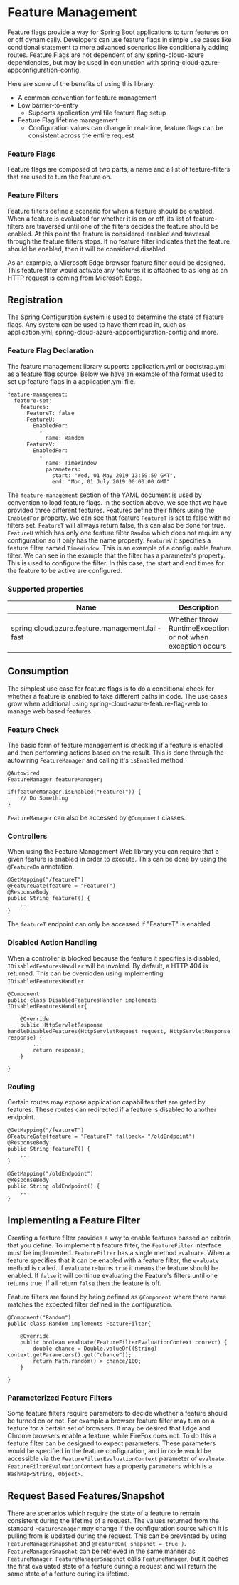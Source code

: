 # Feature Management
Feature flags provide a way for Spring Boot applications to turn features on or off dynamically. Developers can use feature flags in simple use cases like conditional statement to more advanced scenarios like conditionally adding routes. Feature Flags are not dependent of any spring-cloud-azure dependencies, but may be used in conjunction with spring-cloud-azure-appconfiguration-config.

Here are some of the benefits of using this library:
* A common convention for feature management
* Low barrier-to-entry
  * Supports application.yml file feature flag setup
* Feature Flag lifetime management
  * Configuration values can change in real-time, feature flags can be consistent across the entire request

### Feature Flags
Feature flags are composed of two parts, a name and a list of feature-filters that are used to turn the feature on.

### Feature Filters
Feature filters define a scenario for when a feature should be enabled. When a feature is evaluated for whether it is on or off, its list of feature-filters are traversed until one of the filters decides the feature should be enabled. At this point the feature is considered enabled and traversal through the feature filters stops. If no feature filter indicates that the feature should be enabled, then it will be considered disabled.

As an example, a Microsoft Edge browser feature filter could be designed. This feature filter would activate any features it is attached to as long as an HTTP request is coming from Microsoft Edge.

## Registration
The Spring Configuration system is used to determine the state of feature flags. Any system can be used to have them read in, such as application.yml, spring-cloud-azure-appconfiguration-config and more.

### Feature Flag Declaration
The feature management library supports application.yml or bootstrap.yml as a feature flag source. Below we have an example of the format used to set up feature flags in a application.yml file.

```
feature-management:
  feature-set:
    features:
      FeatureT: false
      FeatureU:
        EnabledFor:
          -
            name: Random
      FeatureV:
        EnabledFor:
          -
            name: TimeWindow
            parameters:
              start: "Wed, 01 May 2019 13:59:59 GMT",
              end: "Mon, 01 July 2019 00:00:00 GMT"
```

The `feature-management` section of the YAML document is used by convention to load feature flags. In the section above, we see that we have provided three different features. Features define their filters using the `EnabledFor`  property. We can see that feature `FeatureT` is set to false with no filters set. `FeatureT` will allways return false, this can also be done for true. `FeatureU` which has only one feature filter `Random` which does not require any configuration so it only has the name property. `FeatureV` it specifies a feature filter named `TimeWindow`. This is an example of a configurable feature filter. We can see in the example that the filter has a parameter's property. This is used to configure the filter. In this case, the start and end times for the feature to be active are configured.

### Supported properties

Name | Description | Required | Default 
---|---|---|---
spring.cloud.azure.feature.management.fail-fast | Whether throw RuntimeException or not when exception occurs | No |  true

## Consumption
The simplest use case for feature flags is to do a conditional check for whether a feature is enabled to take different paths in code. The use cases grow when additional using spring-cloud-azure-feature-flag-web to manage web based features.

### Feature Check
The basic form of feature management is checking if a feature is enabled and then performing actions based on the result. This is done through the autowiring `FeatureManager` and calling it's `isEnabled` method.

```
@Autowired
FeatureManager featureManager;

if(featureManager.isEnabled("FeatureT")) {
    // Do Something
}
```

`FeatureManager` can also be accessed by `@Component` classes.

### Controllers
When using the Feature Management Web library you can require that a given feature  is enabled in order to execute. This can be done by using the `@FeatureOn` annotation.

```
@GetMapping("/featureT")
@FeatureGate(feature = "FeatureT")
@ResponseBody
public String featureT() {
    ...
}
```

The `featureT` endpoint can only be accessed if "FeatureT" is enabled.

### Disabled Action Handling
When a controller is blocked because the feature it specifies is disabled, `IDisabledFeaturesHandler` will be invoked. By default, a HTTP 404 is returned. This can be overridden using implementing `IDisabledFeaturesHandler`.

```
@Component
public class DisabledFeaturesHandler implements IDisabledFeaturesHandler{

    @Override
    public HttpServletResponse handleDisabledFeatures(HttpServletRequest request, HttpServletResponse response) {
        ...
        return response;
    }

}

```

### Routing
Certain routes may expose application capabilites that are gated by features. These routes can redirected if a feature is disabled to another endpoint.

```
@GetMapping("/featureT")
@FeatureGate(feature = "FeatureT" fallback= "/oldEndpoint")
@ResponseBody
public String featureT() {
    ...
}

@GetMapping("/oldEndpoint")
@ResponseBody
public String oldEndpoint() {
    ...
}
```

## Implementing a Feature Filter
Creating a feature filter provides a way to enable features bassed on criteria that you define. To implement a feature filter, the `FeatureFilter` interface must be implemented. `FeatureFilter` has a single method `evaluate`. When a feature specifies that it can be enabled with a feature filter, the `evaluate` method is called. If `evaluate` returns `true` it means the feature should be enabled. If `false` it will continue evaluating the Feature's filters until one returns true. If all return `false` then the feature is off.

Feature filters are found by being defined as `@Component` where there name matches the expected filter defined in the configuration.

```
@Component("Random")
public class Random implements FeatureFilter{

    @Override
    public boolean evaluate(FeatureFilterEvaluationContext context) {
        double chance = Double.valueOf((String) context.getParameters().get("chance"));
        return Math.random() > chance/100; 
    }

}
```

### Parameterized Feature Filters
Some feature filters require parameters to decide whether a feature should be turned on or not. For example a browser feature filter may turn on a feature for a certain set of browsers. It may be desired that Edge and Chrome browsers enable a feature, while FireFox does not. To do this a feature filter can be designed to expect parameters. These parameters would be specified in the feature configuration, and in code would be accessible via the `FeatureFilterEvaluationContext` parameter of `evaluate`. `FeatureFilterEvaluationContext` has a property `parameters` which is a `HashMap<String, Object>`.

## Request Based Features/Snapshot
There are scenarios which require the state of a feature to remain consistent during the lifetime of a request. The values returned from the standard `FeatureManager` may change if the configuration source which it is pulling from is updated during the request. This can be prevented by using `FeatureManagerSnapshot` and `@FeatureOn( snapshot = true )`. `FeatureManagerSnapshot` can be retrieved in the same manner as `FeatureManager`. `FeatureManagerSnapshot` calls `FeatureManager`, but it caches the first evaluated state of a feature during a request and will return the same state of a feature during its lifetime.
